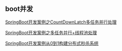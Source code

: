 ## boot并发
[SpringBoot开发案例之CountDownLatch多任务并行处理](https://blog.52itstyle.com/archives/2689/)

[SpringBoot开发案例之多任务并行+线程池处理](https://blog.52itstyle.com/archives/2705/)

[SpringBoot开发案例从0到1构建分布式秒杀系统](https://blog.52itstyle.com/archives/2853/)